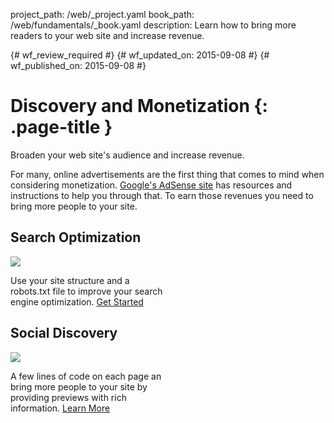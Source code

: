 project_path: /web/_project.yaml
book_path: /web/fundamentals/_book.yaml
description: Learn how to bring more readers to your web site and increase revenue.

{# wf_review_required #}
{# wf_updated_on: 2015-09-08 #}
{# wf_published_on: 2015-09-08 #}

# Discovery and Monetization {: .page-title }

Broaden your web site's audience and increase revenue.

For many, online advertisements are the first thing that comes to mind when considering monetization. [Google's AdSense site](https://www.google.com/adsense) has resources and instructions to help you through that. To earn those revenues you need to bring more people to your site.

<style>.wf-width-50 {width: 50%;}</style>

<div class="attempt-left wf-width-50">
  <h2>Search Optimization</h2>
  <a href="search-optimization/">
    <img src="https://placehold.it/321x213">
  </a>
  <p>
    Use your site structure and a robots.txt file to improve your search engine optimization.
    <a href="search-optimization/">Get Started</a>
  </p>
</div>

<div class="attempt-right wf-width-50">
  <h2>Social Discovery</h2>
  <a href="social-discovery/">
    <img src="https://placehold.it/321x213">
  </a>
  <p>
    A few lines of code on each page an bring more people to your site by providing previews with rich information.
    <a href="social-discovery/">Learn More</a>
  </p>
</div>
